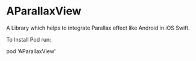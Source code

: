# AParallaxView
A Library which helps to integrate Parallax effect like Android in iOS Swift. 

To Install Pod
run:

pod 'AParallaxView'
